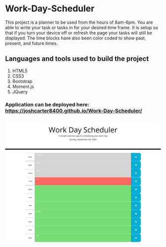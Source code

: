# Work-Day-Scheduler
This project is a planner to be used from the hours of 8am-6pm. You are able to write your task or tasks in for your desired time frame. It is setup so that if you turn your device off or refresh the page your tasks will still be displayed. The time blocks have also been color coded to show past, present, and future times.

## Languages and tools used to build the project
1. HTML5
2. CSS3
3. Bootstrap
4. Moment.js
5. JQuery

### Application can be deployed here: https://joshcarter8400.github.io/Work-Day-Scheduler/

<img src="./assets/images/work-day-scheduler.png">
